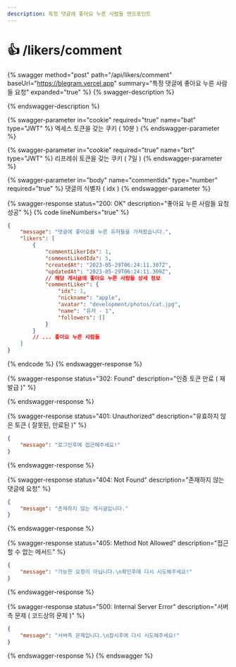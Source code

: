 ```yaml
---
description: 특정 댓글에 좋아요 누른 사람들 엔드포인트
---
```


# 👍 /likers/comment

{% swagger method="post" path="/api/likers/comment" baseUrl="https://blegram.vercel.app" summary="특정 댓글에 좋아요 누른 사람들 요청" expanded="true" %}
{% swagger-description %}

{% endswagger-description %}

{% swagger-parameter in="cookie" required="true" name="bat" type="JWT" %}
엑세스 토큰을 갖는 쿠키 ( 10분 )
{% endswagger-parameter %}

{% swagger-parameter in="cookie" required="true" name="brt" type="JWT" %}
리프레쉬 토큰을 갖는 쿠키 ( 7일 )
{% endswagger-parameter %}

{% swagger-parameter in="body" name="commentIdx" type="number" required="true" %}
댓글의 식별자 ( idx )
{% endswagger-parameter %}

{% swagger-response status="200: OK" description="좋아요 누른 사람들 요청 성공" %}
{% code lineNumbers="true" %}
```json
{
    "message": "댓글에 좋아요를 누른 유저들을 가져왔습니다.",
    "likers": [
        {
            "commentLikerIdx": 1,
            "commentLikedIdx": 5,
            "createdAt": "2023-05-29T06:24:11.307Z",
            "updatedAt": "2023-05-29T06:24:11.309Z",
            // 해당 게시글에 좋아요 누른 사람들 상세 정보
            "commentLiker": {
                "idx": 1,
                "nickname": "apple",
                "avatar": "development/photos/cat.jpg",
                "name": "유저 - 1",
                "followers": []
            }
        }
        // ... 좋아요 누른 사람들
    ]
}
```
{% endcode %}
{% endswagger-response %}

{% swagger-response status="302: Found" description="인증 토큰 만료 ( 재발급 )" %}

{% endswagger-response %}

{% swagger-response status="401: Unauthorized" description="유효하지 않은 토큰 ( 잘못된, 만료된 )" %}
```json
{
    "message": "로그인후에 접근해주세요!"
}
```
{% endswagger-response %}

{% swagger-response status="404: Not Found" description="존재하지 않는 댓글에 요청" %}
```json
{
    "message": "존재하지 않는 게시글입니다."
}
```
{% endswagger-response %}

{% swagger-response status="405: Method Not Allowed" description="접근할 수 없는 메서드" %}
```json
{
    "message": "가능한 요청이 아닙니다.\n확인후에 다시 시도해주세요!"
}
```
{% endswagger-response %}

{% swagger-response status="500: Internal Server Error" description="서버측 문제 ( 코드상의 문제 )" %}
```json
{
    "message": "서버측 문제입니다.\n잠시후에 다시 시도해주세요!"
}
```
{% endswagger-response %}
{% endswagger %}
